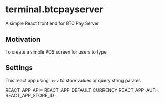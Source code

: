 # terminal.btcpayserver
A simple React front end for BTC Pay Server

## Motivation

To create a simple POS screen for users to type 

## Settings

This react app using `.env` to store values or query string params

REACT_APP_API=
REACT_APP_DEFAULT_CURRENCY
REACT_APP_AUTH
REACT_APP_STORE_ID=